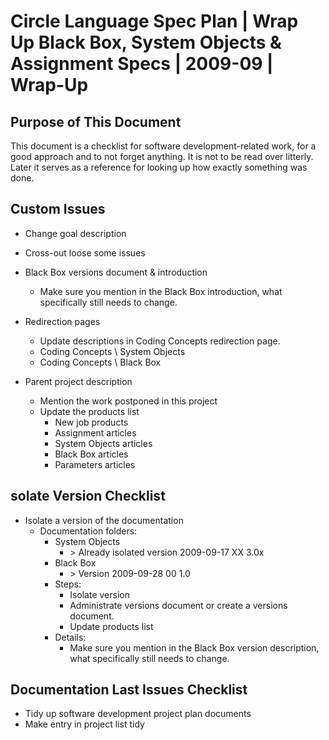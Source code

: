 ﻿Circle Language Spec Plan | Wrap Up Black Box, System Objects & Assignment Specs | 2009-09 | Wrap-Up
====================================================================================================


Purpose of This Document
------------------------

This document is a checklist for software development-related work, for a good approach and to not forget anything. It is not to be read over litterly. Later it serves as a reference for looking up how exactly something was done.


Custom Issues
-------------

- Change goal description
- Cross-out loose some issues

- Black Box versions document & introduction
    - Make sure you mention in the Black Box introduction, what specifically still needs to change.
- Redirection pages
    - Update descriptions in Coding Concepts redirection page.
    - Coding Concepts \ System Objects
    - Coding Concepts \ Black Box
- Parent project description
    - Mention the work postponed in this project
    - Update the products list
        - New job products
        - Assignment articles
        - System Objects articles
        - Black Box articles
        - Parameters articles


solate Version Checklist
-------------------------

- Isolate a version of the documentation
    - Documentation folders:
        - System Objects
            - \> Already isolated version 2009-09-17 XX  3.0x
        - Black Box
            - \> Version 2009-09-28 00  1.0
        - Steps:
            - Isolate version
            - Administrate versions document or create a versions document.
            - Update products list
        - Details:
            - Make sure you mention in the Black Box version description, what specifically still needs to change.


Documentation Last Issues Checklist
-----------------------------------

- Tidy up software development project plan documents
- Make entry in project list tidy
